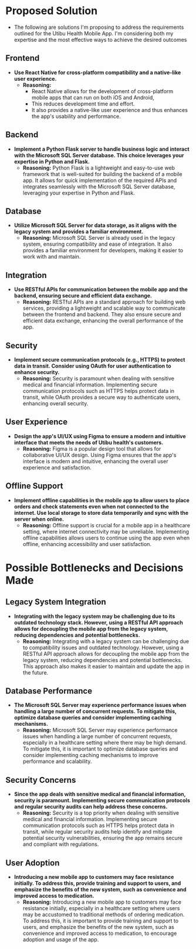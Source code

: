 # Proposed Solution

- The following are solutions I'm proposing to address the requirements outlined for the Utibu Health Mobile App. I'm considering both my expertise and the most effective ways to achieve the desired outcomes  

## Frontend
- **Use React Native for cross-platform compatibility and a native-like user experience.**
  - **Reasoning:** 
    - React Native allows for the development of cross-platform mobile apps that can run on both iOS and Android, 
    - This reduces development time and effort. 
    - It also provides a native-like user experience and thus enhances the app's usability and performance.

## Backend
- **Implement a Python Flask server to handle business logic and interact with the Microsoft SQL Server database. This choice leverages your expertise in Python and Flask.**
  - **Reasoning:** Python Flask is a lightweight and easy-to-use web framework that is well-suited for building the backend of a mobile app. It allows for quick implementation of the required APIs and integrates seamlessly with the Microsoft SQL Server database, leveraging your expertise in Python and Flask.

## Database
- **Utilize Microsoft SQL Server for data storage, as it aligns with the legacy system and provides a familiar environment.**
  - **Reasoning:** Microsoft SQL Server is already used in the legacy system, ensuring compatibility and ease of integration. It also provides a familiar environment for developers, making it easier to work with and maintain.

## Integration
- **Use RESTful APIs for communication between the mobile app and the backend, ensuring secure and efficient data exchange.**
  - **Reasoning:** RESTful APIs are a standard approach for building web services, providing a lightweight and scalable way to communicate between the frontend and backend. They also ensure secure and efficient data exchange, enhancing the overall performance of the app.

## Security
- **Implement secure communication protocols (e.g., HTTPS) to protect data in transit. Consider using OAuth for user authentication to enhance security.**
  - **Reasoning:** Security is paramount when dealing with sensitive medical and financial information. Implementing secure communication protocols such as HTTPS helps protect data in transit, while OAuth provides a secure way to authenticate users, enhancing overall security.

## User Experience
- **Design the app's UI/UX using Figma to ensure a modern and intuitive interface that meets the needs of Utibu health's customers.**
  - **Reasoning:** Figma is a popular design tool that allows for collaborative UI/UX design. Using Figma ensures that the app's interface is modern and intuitive, enhancing the overall user experience and satisfaction.

## Offline Support
- **Implement offline capabilities in the mobile app to allow users to place orders and check statements even when not connected to the internet. Use local storage to store data temporarily and sync with the server when online.**
  - **Reasoning:** Offline support is crucial for a mobile app in a healthcare setting, where internet connectivity may be unreliable. Implementing offline capabilities allows users to continue using the app even when offline, enhancing accessibility and user satisfaction.

# Possible Bottlenecks and Decisions Made

## Legacy System Integration
- **Integrating with the legacy system may be challenging due to its outdated technology stack. However, using a RESTful API approach allows for decoupling the mobile app from the legacy system, reducing dependencies and potential bottlenecks.**
  - **Reasoning:** Integrating with a legacy system can be challenging due to compatibility issues and outdated technology. However, using a RESTful API approach allows for decoupling the mobile app from the legacy system, reducing dependencies and potential bottlenecks. This approach also makes it easier to maintain and update the app in the future.

## Database Performance
- **The Microsoft SQL Server may experience performance issues when handling a large number of concurrent requests. To mitigate this, optimize database queries and consider implementing caching mechanisms.**
  - **Reasoning:** Microsoft SQL Server may experience performance issues when handling a large number of concurrent requests, especially in a healthcare setting where there may be high demand. To mitigate this, it is important to optimize database queries and consider implementing caching mechanisms to improve performance and scalability.

## Security Concerns
- **Since the app deals with sensitive medical and financial information, security is paramount. Implementing secure communication protocols and regular security audits can help address these concerns.**
  - **Reasoning:** Security is a top priority when dealing with sensitive medical and financial information. Implementing secure communication protocols such as HTTPS helps protect data in transit, while regular security audits help identify and mitigate potential security vulnerabilities, ensuring the app remains secure and compliant with regulations.

## User Adoption
- **Introducing a new mobile app to customers may face resistance initially. To address this, provide training and support to users, and emphasize the benefits of the new system, such as convenience and improved access to medication.**
  - **Reasoning:** Introducing a new mobile app to customers may face resistance initially, especially in a healthcare setting where users may be accustomed to traditional methods of ordering medication. To address this, it is important to provide training and support to users, and emphasize the benefits of the new system, such as convenience and improved access to medication, to encourage adoption and usage of the app.
